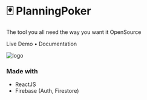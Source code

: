 <h1>🃏 PlanningPoker</h1>
<p>The tool you all need the way you want it OpenSource</p>
<p><a>Live Demo</a> • <a>Documentation</a></p>
<img alt="logo" src="https://i.imgur.com/qgAYwkB.png">

<h3>Made with </h3>
<ul>
    <li>ReactJS</li>
    <li>Firebase (Auth, Firestore)</li>
</ul>
